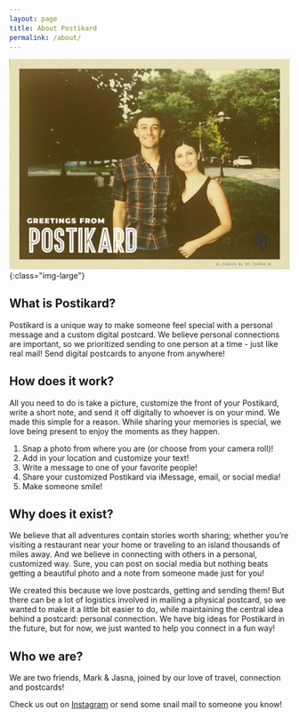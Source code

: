 ```yaml
---
layout: page
title: About Postikard
permalink: /about/
---
```


![Mark and Jasna in a Postikard](/assets/images/about/postikard-manual-2.png){:class="img-large"}

## What is Postikard?
Postikard is a unique way to make someone feel special with a personal message and a custom digital postcard. We believe personal connections are important, so we prioritized sending to one person at a time - just like real mail!
Send digital postcards to anyone from anywhere!

## How does it work?
All you need to do is take a picture, customize the front of your Postikard, write a short note, and send it off digitally to whoever is on your mind. We made this simple for a reason. While sharing your memories is special, we love being present to enjoy the moments as they happen.
1. Snap a photo from where you are (or choose from your camera roll)!
2. Add in your location and customize your text!
3. Write a message to one of your favorite people!
4. Share your customized Postikard via iMessage, email, or social media!
5. Make someone smile!

## Why does it exist?
We believe that all adventures contain stories worth sharing; whether you’re visiting a restaurant near your home or traveling to an island thousands of miles away. And we believe in connecting with others in a personal, customized way. Sure, you can post on social media but nothing beats getting a beautiful photo and a note from someone made just for you!

We created this because we love postcards, getting and sending them! But there can be a lot of logistics involved in mailing a physical postcard, so we wanted to make it a little bit easier to do, while maintaining the central idea behind a postcard: personal connection.
We have big ideas for Postikard in the future, but for now, we just wanted to help you connect in a fun way!

## Who we are?
We are two friends, Mark & Jasna, joined by our love of travel, connection and postcards!

Check us out on [Instagram](https://www.instagram.com/postikard_app) or send some snail mail to someone you know!
